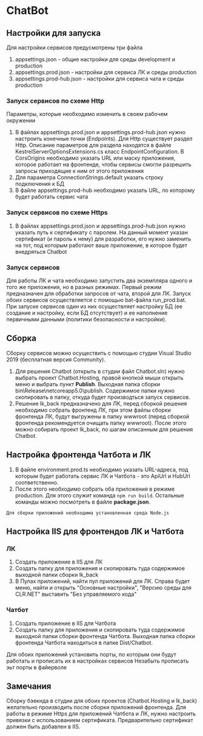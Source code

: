 # ChatBot

## Настройки для запуска

Для настройки сервисов предусмотрены три файла

1. appsettings.json - общие настройки для среды development и production
2. appsettings.prod.json - настройки для сервиса ЛК и среды production
3. appsettings.prod-hub.json - настройки для сервиса чата и среды production

### Запуск сервисов по схеме Http

Параметры, которые необходимо изменить в своем рабочем окружении

1. В файлах appsettings.prod.json и appsettings.prod-hub.json нужно настроить конечные точки (Endpoints).
   Для Http существует раздел Http. Описание параметров для раздела находятся в файле KestrelServerOptionsExtensions.cs класс
   EndpointConfiguration. В CorsOrigins необходимо указать URL или маску приложения, которое работает на фронтенде, чтобы сервисы
   смогли разрешить запросы приходящие к ним от этого приложения
2. Для параметра ConnectionStrings.default указать строку подключения к БД
3. В файле appsettings.prod-hub необходимо указать URL, по которому будет работать сервис чата

### Запуск сервисов по схеме Https

1. В файлах appsettings.prod.json и appsettings.prod-hub.json нужно указать путь к сертификату с паролем.
   На данный момент указан сертификат (и пароль к нему) для разработки, его нужно заменить на тот, под которым
   работают ваше приложение, в которое будет внедряться Chatbot

### Запуск сервисов

Для работы ЛК и чата необходимо запустить два экземпляра одного и того же приложения, но в разных режимах.
Первый режим предназначен для обработки запросов от чата, второй для ЛК.
Запуск обоих сервисов осуществляется с помощью bat-файла run_prod.bat. При запуске сервисов один из них
осуществляет настройку БД (ее создание и настройку, если БД отсутствует) и ее наполнение первичными данными 
(политики безопасности и настройки).

## Сборка

Сборку сервисов можно осуществить с помощью студии Visual Studio 2019 (бесплатная версия Community).
1. Для решения Chatbot (открыть в студии файл Chatbot.sln) нужно выбрать проект Chatbot.Hosting, 
   правой кнопкой мыши открыть меню и выбрать пункт **Publish**. Выходная папка сборки bin\Release\netcoreapp5.0\publish\. 
   Содержимое папки нужно скопировать в папку, откуда будет производться запуск сервисов.
2. Решение lk_back предназначено для ЛК, перед сборкой решения необходимо собрать фронтенд ЛК, при этом 
   файлы сборки фронтенда ЛК, будут выгружены в папку wwwroot (перед сборкой фронтенда рекомендуется 
   очищать папку wwwroot). После этого можно собирать проект lk_back, по шагам описанным для решения
   Chatbot.


## Настройка фронтенда Чатбота и ЛК

1. В файле environment.prod.ts необходимо указать URL-адреса, под которым будет работать сервис ЛК и
   Чатбота - это ApiUrl и HubUrl соответственно.
2. После этого необходимо собрать оба приложения в режиме production. Для этого служит команда `npm run build`.
   Остальные команды можно посмотреть в файле **package.json**.
```
Для сборки приложений необходима установленная среда Node.js
``` 

## Настройка IIS для фронтендов ЛК и Чатбота

### ЛК

1. Создать приложение в IIS для ЛК
2. Создать папку для приложения и скопировать туда содержимое выходной папки сборки lk_back
3. В Пулах приложений, найти пул приложений для ЛК. Справа будет меню, найти и открыть "Основные настройки",
   "Версию среды для CLR.NET" выставить "Без управляемого кода"
   
### Чатбот
1. Создать приложение в IIS для Чатбота
2. Создать папку для приложения и скопировать туда содержимое выходной папки сборки фронтенда Чатбота.
   Выходная папка сборки фронтенда Чатбота находиться в папке Dist/Chatbot.
   
Для обоих приложений установить порты, по которым они будут работать и прописать их в настройках сервисов
Незабыть прописать эьт порты в файерволе


## Замечания

Сборку бэекнда в студии для обоих проектов (Chatbot.Hosting и lk_back) желательно производить после сборки
приложений фронтенда. Для работы в режиме Https для приложений Чатбота и ЛК, нужно настроить привязки
с использованием сертификата. Предварительно сертификат должен быть добавлен в IIS.
